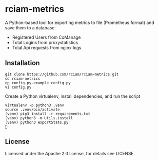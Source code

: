 # rciam-metrics
A Python-based tool for exporting metrics to file (Prometheus format) and save them to a database:
- Registered Users from CoManage
- Total Logins from proxystatistics
- Total Api requests from nginx logs

## Installation
```
git clone https://github.com/rciam/rciam-metrics.git
cd rciam-metrics
cp config.py.example config.py
vi config.py
```

Create a Python virtualenv, install dependencies, and run the script
```
virtualenv -p python3 .venv
source .venv/bin/activate
(venv) pip3 install -r requirements.txt
(venv) python3 -m Utils.install
(venv) python3 exportStats.py
🍺
```

## License
Licensed under the Apache 2.0 license, for details see LICENSE.



